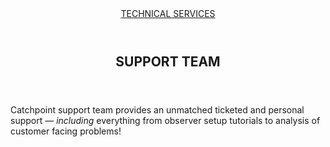<html lang="en-US">
  <head>
    <meta charset="UTF-8" />
    <meta name="viewport" content="width=device-width" />
   
  </head> 
</html>

<header> 
  <a class="logo" href="#">TECHNICAL SERVICES</a>
</header>

<article>
  <header> 
    <h1>SUPPORT TEAM</h1>
  </header>
  <p>Catchpoint support team provides an unmatched ticketed and personal support <em>— including</em> everything from observer setup tutorials to analysis of customer facing problems!</p>
  


